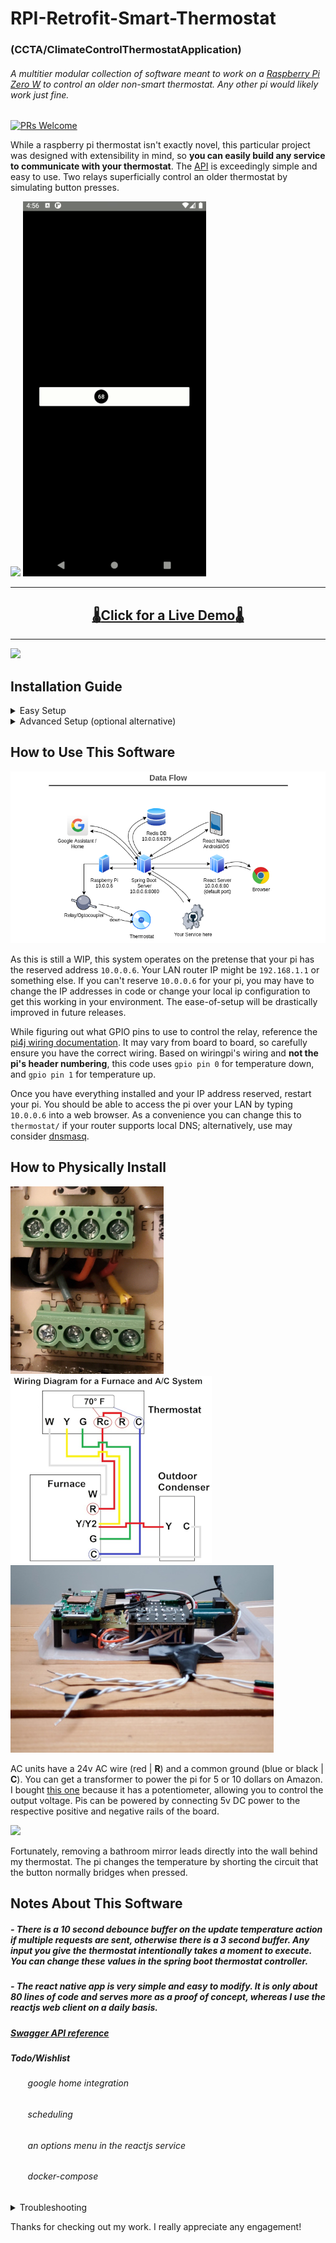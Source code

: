 # RPI-Retrofit-Smart-Thermostat 
### (CCTA/ClimateControlThermostatApplication)
###### A multitier modular collection of software meant to work on a [Raspberry Pi Zero W](https://www.raspberrypi.org/products/raspberry-pi-zero-w/) to control an older non-smart thermostat. Any other pi would likely work just fine.

[![PRs Welcome](https://img.shields.io/badge/PRs-welcome-brightgreen.svg)](#)


While a raspberry pi thermostat isn't exactly novel, this particular project was designed with extensibility in mind, so **you can easily build any service to communicate with your thermostat**. The [API](https://app.swaggerhub.com/apis/geektechniquestudios/RpiThermostatCCTA/1.0.0#/Temperature/post_update_temperature) is exceedingly simple and easy to use. Two relays superficially control an older thermostat by simulating button presses.

[![](readme-images/react-demo.gif)](https://5f84069fe6479b37533defb2--stoic-fermi-00dc16.netlify.app/)
![](readme-images/react-native-demo.gif)

---

## <h2 align="center"> [:thermometer:Click for a Live Demo:thermometer:](https://5f84069fe6479b37533defb2--stoic-fermi-00dc16.netlify.app/) </h2>

---

![](readme-images/irl-demo.gif)


## Installation Guide

 <details>
  <summary>
   Easy Setup
  </summary>
 <br>

Pasting the line below into a terminal on the pi will clone this repo into your "~/" directory, install all dependencies, make a build folder for the react service, and append the crontab to launch both the spring boot server and react server on boot, which is all the software setup required.

```console
sudo bash -c 'apt update -y && apt upgrade -y && apt install redis-server openjdk-8-jre wiringpi nodejs npm git -y && npm i -g npm@latest && npm i -g serve --save' && cd ~ && rm -rf ~/RPI-Retrofit-Smart-Thermostat && git clone https://github.com/geektechniquestudios/RPI-Retrofit-Smart-Thermostat && cd /home/pi/RPI-Retrofit-Smart-Thermostat/CCTA-React-Client && npm i && npm run-script build && (crontab -l ; echo "@reboot java -jar /home/pi/RPI-Retrofit-Smart-Thermostat/ccta-1.0.0.jar") | crontab - && (crontab -l ; echo "@reboot sudo serve -l 80 -s /home/pi/RPI-Retrofit-Smart-Thermostat/CCTA-React-Client/build") | crontab - && echo "Success! Restart the pi and your server will be online. You can see it by typing the ip address of the pi into a web browser."
```

And you're done with the software setup! If you experienced any issues, check out the troubleshooting section at the bottom of the readme.
	
 </details>

 <details>
  <summary>
   Advanced Setup (optional alternative)
  </summary>
 <br>
 
 In case you'd prefer to individually install your dependencies, you'll need the following:
   ###### Don't forget to ```sudo apt update``` first
 
  - a redis server running on the pi
  
      ```sudo apt install redis-server```
      
  - a java 1.8+ jre
      
      ```sudo apt install openjdk-8-jre```
      
  - node
  	  
     ```sudo apt install nodejs```
     
  - npm	  
  	  
     ```sudo apt install npm```
     
     ```npm i -g npm@latest```
     
  - serve
  	  
     ```sudo npm i -g serve --save```
     
  - wiringpi
     
     ```sudo apt install wiringpi```

You'll need to build the react project before serving it. You can do that by navigating into the ccta-react-client folder and running
 
 ```npm i ```
 
 ```npm run-script build```

If you'd like the pi to automatically start the spring boot and react servers on boot, you'll probably want to add them to a crontab. You can do that by typing
 
  ```crontab -e```
 
 and appending the following lines to the end of the file
 
 ```console
 @reboot java -jar /home/pi/RPI-Retrofit-Smart-Thermostat/ccta-1.0.0.jar
 @reboot sudo serve -l 80 -s /home/pi/RPI-Retrofit-Smart-Thermostat/CCTA-React-Client/build
 ```
 
 </details> 

## How to Use This Software

![](readme-images/dataflow.png)


As this is still a WIP, this system operates on the pretense that your pi has the reserved address `10.0.0.6`. Your LAN router IP might be `192.168.1.1` or something else. If you can't reserve `10.0.0.6` for your pi, you may have to change the IP addresses in code or change your local ip configuration to get this working in your environment. The ease-of-setup will be drastically improved in future releases.

While figuring out what GPIO pins to use to control the relay, reference the [pi4j wiring documentation](https://pi4j.com/1.2/pins/model-zerow-rev1.html). It may vary from board to board, so carefully ensure you have the correct wiring. Based on wiringpi's wiring and **not the pi's header numbering**, this code uses ```gpio pin 0``` for temperature down, and ```gpio pin 1``` for temperature up.

Once you have everything installed and your IP address reserved, restart your pi. You should be able to access the pi over your LAN by typing `10.0.0.6` into a web browser. As a convenience you can change this to ```thermostat/``` if your router supports local DNS; alternatively, use may consider [dnsmasq](https://help.ubuntu.com/community/Dnsmasq).


## How to Physically Install

![](readme-images/thermostat-wiring.jpg)
![](readme-images/wiring-diagram.png)
![](readme-images/rpi0w-pic.jpg) 

AC units have a 24v AC wire (red | **R**) and a common ground (blue or black | **C**). You can get a transformer to power the pi for 5 or 10 dollars on Amazon. I bought [this one](https://www.amazon.com/gp/product/B00SO4T7IU/ref=ppx_yo_dt_b_asin_title_o08_s00?ie=UTF8&psc=1) because it has a potentiometer, allowing you to control the output voltage. Pis can be powered by connecting 5v DC power to the respective positive and negative rails of the board.

![](readme-images/behind-wall.gif)

Fortunately, removing a bathroom mirror leads directly into the wall behind my thermostat. The pi changes the temperature by shorting the circuit that the button normally bridges when pressed.


## Notes About This Software

##### - There is a 10 second debounce buffer on the update temperature action if multiple requests are sent, otherwise there is a 3 second buffer. Any input you give the thermostat intentionally takes a moment to execute. You can change these values in the spring boot thermostat controller.

##### - The react native app is very simple and easy to modify. It is only about 80 lines of code and serves more as a proof of concept, whereas I use the reactjs web client on a daily basis. 

##### [Swagger API reference](https://app.swaggerhub.com/apis/geektechniquestudios/RpiThermostatCCTA/1.0.0#/Temperature/post_update_temperature)

##### *Todo/Wishlist*
   ###### &nbsp;&nbsp;&nbsp;&nbsp;&nbsp;&nbsp; google home integration
   ###### &nbsp;&nbsp;&nbsp;&nbsp;&nbsp;&nbsp; scheduling
   ###### &nbsp;&nbsp;&nbsp;&nbsp;&nbsp;&nbsp; an options menu in the reactjs service
   ###### &nbsp;&nbsp;&nbsp;&nbsp;&nbsp;&nbsp; docker-compose
   
   
 <details>
  <summary>
   Troubleshooting
  </summary>
 <br>

### If "Easy Setup" fails

If you need to rerun the easy setup command after it **successfully** completes, you should check your crontab file by typing `crontab -e`. Ensure you don't have the same commands repeated over and over from running the setup script repeatedly.

If you get a message like 

> no crontab for pi

then you need to create a crontab file by typing `crontab -e`. It'll open in your default terminal editor. Ensure the following lines are at the end of the crontab.

 ```console
 @reboot java -jar /home/pi/RPI-Retrofit-Smart-Thermostat/ccta-1.0.0.jar
 @reboot sudo serve -l 80 -s /home/pi/RPI-Retrofit-Smart-Thermostat/CCTA-React-Client/build
 ```
 
Save, quit, and restart the pi. If you have any additional issues, please feel free to open an issue on this project or shoot me a message. I'll try to respond in a timely fashion.


## If your relay doesn't work

The relays I used for this project are closed circuit by default. If you need or want to use relays that work in the opposite fashion, take a deep breath and rub your eyes. You can look in the Spring Boot Server and find the `TemperatureController.java` file in the src folder. Invert the values of the pin states on lines 19, 23, 121, 123, 132, and 134. To be extra clear, on the aforementioned lines, everywhere it says `PinState.LOW`, or `PinState.HIGH`, exchange one for the other. Rebuild the jar file with `mvn clean install` in the project directory. Then send the generated jar file to the pi directory `/home/pi/RPI-Retrofit-Smart-Thermostat/ccta-1.0.0.jar`, finally restart the pi. If this seems like a lot, send me a message and I'll do my best to help. If anyone asks me, I'll probably just build another jar file to make it easier. HMU, or I won't know I need to get on this, although I will eventually get to it.

</details>

Thanks for checking out my work. I really appreciate any engagement!

